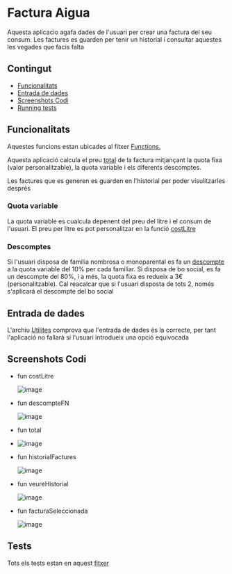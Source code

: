 
# Factura Aigua

Aquesta aplicacio agafa dades de l'usuari per crear una factura del seu consum. Les factures es guarden per tenir un historial i consultar aquestes les vegades que facis falta



## Contingut

- [Funcionalitats](#funcionalitats)
- [Entrada de dades](#entradaDades)
- [Screenshots Codi](#screenshotCodi)
- [Running tests](#tests)

## Funcionalitats
<a id="funcionalitats" />

Aquestes funcions estan ubicades al fitxer [Functions.](/src/main/kotlin/Functions.kt) 

Aquesta aplicació calcula el preu [total](#total) de la factura mitjançant la quota fixa (valor personalitzable), la quota variable i els diferents descomptes.

Les factures que es generen es guarden en l'historial per poder visulitzarles després

### Quota variable

La quota variable es cualcula depenent del preu del litre i el consum de l'usuari. El preu per litre es pot personalitzar en la funció [costLitre](#costLitre)

### Descomptes

Si l'usuari disposa de familia nombrosa o monoparental es fa un [descompte](#descompteFN) a la quota variable del 10% per cada familiar. Si disposa de bo social, es fa un descompte del 80%, i a més, la quota fixa es redueix a 3€(personalitzable). Cal reacalcar que si l'usuari disposta de tots 2, només s'aplicará el descompte del bo social

## Entrada de dades
<a id="entradaDades" />

L'archiu [Utilites](/src/main/kotlin/Utilities.kt) comprova que l'entrada de dades és la correcte, per tant l'aplicació no fallarà si l'usuari introdueix una opció equivocada

## Screenshots Codi
<a id="screenshotCodi" />

- fun costLitre <a id="costLitre" />
  
  ![image](https://github.com/mohamedkoujil/facturaAigua/assets/74406781/0b65fb9b-8932-4507-8c8e-b154ad96ee73)
  
- fun descompteFN <a id="descompteFN" />
  
  ![image](https://github.com/mohamedkoujil/facturaAigua/assets/74406781/60be9201-eab3-436b-8ef9-466e059e573f)

- fun total <a id="total" />
- 
  ![image](https://github.com/mohamedkoujil/facturaAigua/assets/74406781/e254a0c4-875d-4f70-8a74-b98a2f9571ae)


- fun historialFactures <a id="historialFactures" />

  ![image](https://github.com/mohamedkoujil/facturaAigua/assets/74406781/4b153e41-76f2-4843-9a60-90d79382d736)

- fun veureHistorial <a id="veureHistorial" />
  
  ![image](https://github.com/mohamedkoujil/facturaAigua/assets/74406781/8d80c56a-5879-4d26-b26e-26abbb81d15d)

- fun facturaSeleccionada <a id="facturaSeleccionada" />
  
  ![image](https://github.com/mohamedkoujil/facturaAigua/assets/74406781/47a986bd-d81d-421c-80ec-c1eeba94f23e)

## Tests 
<a id="tests" />

Tots els tests estan en aquest [fitxer](https://github.com/mohamedkoujil/facturaAigua/blob/main/src/test/kotlin/functionTests.kt)

